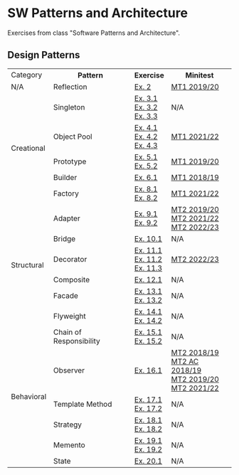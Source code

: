 # SW Patterns and Architecture

Exercises from class "Software Patterns and Architecture".

## Design Patterns

<table>
    <tr>
        <td>Category</td>
        <th>Pattern</th>
        <th>Exercise</th>
        <th>Minitest</th>
    </tr>
    <tr>
        <td>N/A</td>
        <td>Reflection</td>
        <td><a href="Exs/Ex02">Ex. 2</a></td>
        <td><a href="Minitests/MT1_19_20">MT1 2019/20</a></td>
    </tr>
    <tr>
        <td rowspan="5">Creational</td>
        <td>Singleton</td>
        <td>
            <a href="Exs/Ex03_1">Ex. 3.1</a>
            <br>
            <a href="Exs/Ex03_2">Ex. 3.2</a>
            <br>
            <a href="Exs/Ex03_3">Ex. 3.3</a>
        </td>
        <td>N/A</td>
    </tr>
    <tr>
        <td>Object Pool</td>
        <td>
            <a href="Exs/Ex04_1">Ex. 4.1</a>
            <br>
            <a href="Exs/Ex04_2">Ex. 4.2</a>
            <br>
            <a href="Exs/Ex04_3">Ex. 4.3</a>
        </td>
        <td><a href="Minitests/MT1_21_22">MT1 2021/22</a></td>
    </tr>
    <tr>
        <td>Prototype</td>
        <td>
            <a href="Exs/Ex05_1">Ex. 5.1</a>
            <br>
            <a href="Exs/Ex05_2">Ex. 5.2</a>
        </td>
        <td><a href="Minitests/MT1_19_20">MT1 2019/20</a></td>
    </tr>
    <tr>
        <td>Builder</td>
        <td><a href="Exs/Ex06_1">Ex. 6.1</a></td>
        <td><a href="Minitests/MT1_18_19">MT1 2018/19</a></td>
    </tr>
    <tr>
        <td>Factory</td>
        <td>
            <a href="Exs/Ex08_1">Ex. 8.1</a>
            <br>
            <a href="Exs/Ex08_2">Ex. 8.2</a>
        </td>
        <td><a href="Minitests/MT1_21_22">MT1 2021/22</a></td>
    </tr>
    <tr>
        <td rowspan="6">Structural</td>
        <td>Adapter</td>
        <td>
            <a href="Exs/Ex09_1">Ex. 9.1</a>
            <br>
            <a href="Exs/Ex09_2">Ex. 9.2</a>
        </td>
        <td>
            <a href="Minitests/MT2_19_20">MT2 2019/20</a>
            <br>
            <a href="Minitests/MT2_21_22">MT2 2021/22</a>
            <br>
            <a href="Minitests/MT2_22_23">MT2 2022/23</a>
        </td>
    </tr>
    <tr>
        <td>Bridge</td>
        <td><a href="Exs/Ex10_1">Ex. 10.1</a></td>
        <td>N/A</td>
    </tr>
    <tr>
        <td>Decorator</td>
        <td>
            <a href="Exs/Ex11_1">Ex. 11.1</a>
            <br>
            <a href="Exs/Ex11_2">Ex. 11.2</a>
            <br>
            <a href="Exs/Ex11_3">Ex. 11.3</a>
        </td>
        <td><a href="Minitests/MT2_22_23">MT2 2022/23</a></td>
    </tr>
    <tr>
        <td>Composite</td>
        <td><a href="Exs/Ex12_1">Ex. 12.1</a></td>
        <td>N/A</td>
    </tr>
    <tr>
        <td>Facade</td>
        <td>
            <a href="Exs/Ex13_1">Ex. 13.1</a>
            <br>
            <a href="Exs/Ex13_2">Ex. 13.2</a>
        </td>
        <td>N/A</td>
    </tr>
    <tr>
        <td>Flyweight</td>
        <td>
            <a href="Exs/Ex14_1">Ex. 14.1</a>
            <br>
            <a href="Exs/Ex14_2">Ex. 14.2</a>
        </td>
        <td>N/A</td>
    </tr>
    <tr>
        <td rowspan="6">Behavioral</td>
        <td>Chain of Responsibility</td>
        <td>
            <a href="Exs/Ex15_1">Ex. 15.1</a>
            <br>
            <a href="Exs/Ex15_2">Ex. 15.2</a>
        </td>
        <td>N/A</td>
    </tr>
    <tr>
        <td>Observer</td>
        <td><a href="Exs/Ex16_1">Ex. 16.1</a></td>
        <td>
            <a href="Minitests/MT2_18_19">MT2 2018/19</a>
            <br>
            <a href="Minitests/MT2_18_19_AC">MT2 AC 2018/19</a>
            <br>
            <a href="Minitests/MT2_19_20">MT2 2019/20</a>
            <br>
            <a href="Minitests/MT2_21_22">MT2 2021/22</a>
        </td>
    </tr>
    <tr>
        <td>Template Method</td>
        <td>
            <a href="Exs/Ex17_1">Ex. 17.1</a>
            <br>
            <a href="Exs/Ex17_2">Ex. 17.2</a>
        </td>
        <td>N/A</td>
    </tr>
    <tr>
        <td>Strategy</td>
        <td>
            <a href="Exs/Ex18_1">Ex. 18.1</a>
            <br>
            <a href="Exs/Ex18_2">Ex. 18.2</a>
        </td>
        <td>N/A</td>
    </tr>
    <tr>
        <td>Memento</td>
        <td>
            <a href="Exs/Ex19_1">Ex. 19.1</a>
            <br>
            <a href="Exs/Ex19_2">Ex. 19.2</a>
        </td>
        <td>N/A</td>
    </tr>
    <tr>
        <td>State</td>
        <td>
            <a href="Exs/Ex20_1">Ex. 20.1</a>
        </td>
        <td>N/A</td>
</table>
